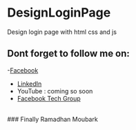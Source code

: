 # DesignLoginPage
Design login page with html css and js
## Dont forget to follow me on:
-[Facebook](facebook.com/sohoper10) <br/>
- [LinkedIn](linkedin.com/in/yasser-saidi-229275197) <br/>
- YouTube : coming so soon <br/>
- [Facebook Tech Group](facebook.com/groups/dzairfamilytech/?ref=share) <br/>
<br/>
### Finally Ramadhan Moubark <br/>

